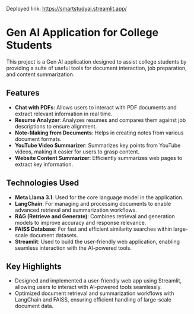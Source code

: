 Deployed link: https://smartstudyai.streamlit.app/


# Gen AI Application for College Students

This project is a Gen AI application designed to assist college students by providing a suite of useful tools for document interaction, job preparation, and content summarization.

## Features

- **Chat with PDFs**: Allows users to interact with PDF documents and extract relevant information in real time.
- **Resume Analyzer**: Analyzes resumes and compares them against job descriptions to ensure alignment.
- **Note-Making from Documents**: Helps in creating notes from various document formats.
- **YouTube Video Summarizer**: Summarizes key points from YouTube videos, making it easier for users to grasp content.
- **Website Content Summarizer**: Efficiently summarizes web pages to extract key information.

## Technologies Used

- **Meta Llama 3.1**: Used for the core language model in the application.
- **LangChain**: For managing and processing documents to enable advanced retrieval and summarization workflows.
- **RAG (Retrieve and Generate)**: Combines retrieval and generation models to improve accuracy and response relevance.
- **FAISS Database**: For fast and efficient similarity searches within large-scale document datasets.
- **Streamlit**: Used to build the user-friendly web application, enabling seamless interaction with the AI-powered tools.

## Key Highlights

- Designed and implemented a user-friendly web app using Streamlit, allowing users to interact with AI-powered tools seamlessly.
- Optimized document retrieval and summarization workflows with LangChain and FAISS, ensuring efficient handling of large-scale document data.


